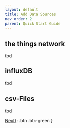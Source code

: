 ```yaml
---
layout: default
title: Add Data Sources
nav_order: 2
parent: Quick Start Guide
---
```


## the things network
tbd

## influxDB
tbd

## csv-Files
tbd

[Next](https://hslu-ige-laes.github.io/lcm/docs/quickStartGuide/addDataPoints/){: .btn .btn-green }